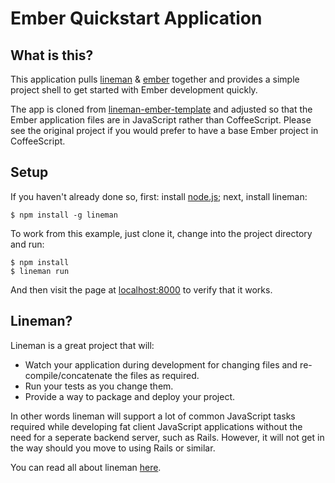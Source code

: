 # Ember Quickstart Application

## What is this?
This application pulls [lineman](https://github.com/testdouble/lineman) & [ember](http://emberjs.com) together and provides a simple
project shell to get started with Ember development quickly.

The app is cloned from [lineman-ember-template](https://github.com/searls/lineman-ember-template) and adjusted
so that the Ember application files are in JavaScript rather than CoffeeScript. Please see the original project
if you would prefer to have a base Ember project in CoffeeScript.

## Setup
If you haven't already done so, first: install [node.js](http://nodejs.org); next, install lineman:

`$ npm install -g lineman`

To work from this example, just clone it, change into the project directory and run:

```
$ npm install
$ lineman run
```

And then visit the page at [localhost:8000](http://localhost:8000) to verify that it works.

## Lineman?

Lineman is a great project that will:
  * Watch your application during development for changing files and re-compile/concatenate the files as required.
  * Run your tests as you change them.
  * Provide a way to package and deploy your project.

In other words lineman will support a lot of common JavaScript tasks required while developing fat client JavaScript applications
without the need for a seperate backend server, such as Rails. However, it will not get in the way should you move to using Rails or similar.

You can read all about lineman [here](https://github.com/testdouble/lineman).

